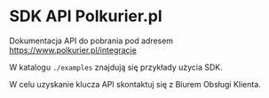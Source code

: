 SDK API Polkurier.pl
====================

Dokumentacja API do pobrania pod adresem https://www.polkurier.pl/integracje

W katalogu `./examples` znajdują się przykłady użycia SDK.

W celu uzyskanie klucza API skontaktuj się z Biurem Obsługi Klienta.

